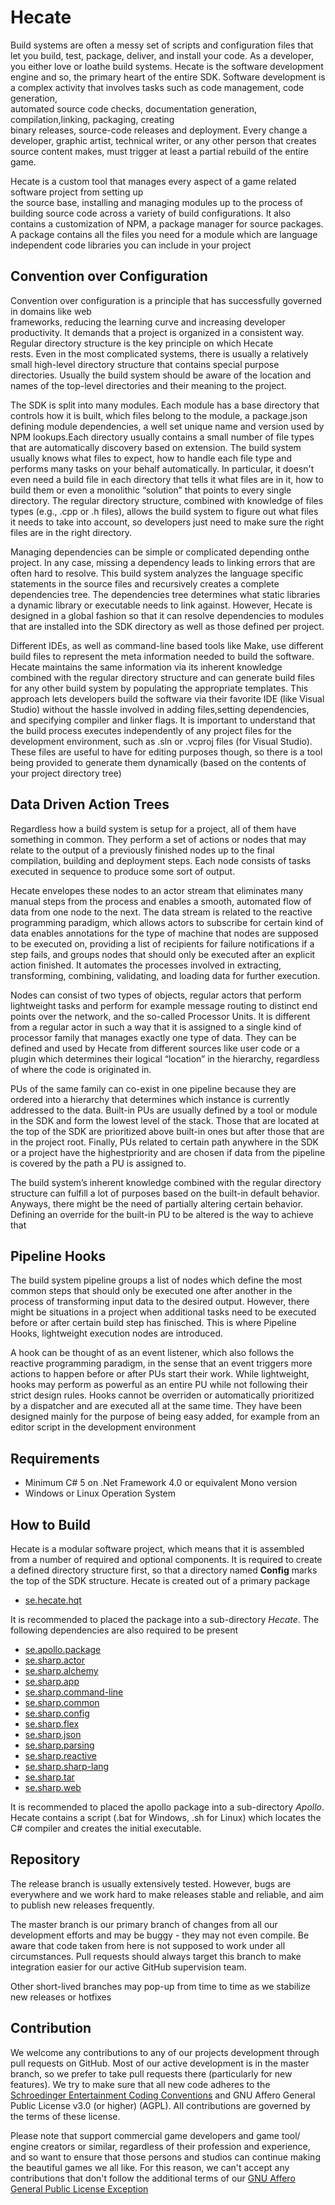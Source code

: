 # Hecate

Build systems are often a messy set of scripts and configuration files that let you build, test, 
package, deliver, and install your code. As a developer, you either love or loathe build systems. 
Hecate is the software development engine and so, the primary heart of the entire  SDK. 
Software development is a complex activity that involves tasks such as code management, code generation,  
automated source code checks, documentation generation, compilation,linking, packaging, creating  
binary releases, source-code releases and deployment. Every change a developer, graphic artist, 
technical writer, or any other person that creates source content makes, must trigger at least a 
partial rebuild of the entire game.

Hecate is a custom tool that manages every aspect of a game related software project from setting  up  
the source base, installing and managing modules up to the process of building source code across 
a variety of build configurations. It also contains a customization of NPM, a package manager for 
source packages. A package contains all the files you need for a module which are language 
independent code libraries you can include in your project

## Convention over Configuration

Convention over configuration is a principle that has successfully governed in domains like web  
frameworks, reducing the learning curve and increasing developer productivity. It demands that a 
project is organized in a consistent way. Regular directory structure is the key principle on which Hecate  
rests. Even in the most complicated systems, there is usually a relatively small high-level directory 
structure that contains special purpose directories. Usually the build system should be aware of the location 
and names of the top-level directories and their meaning to the project.

The SDK is split into many modules. Each module has a base directory that controls how it is built, which 
files belong to the module, a package.json defining module dependencies, a well set unique name and version 
used by NPM lookups.Each directory usually contains a small number of file types that are automatically 
discovery based on extension. The build system usually knows what files to expect, how to handle each file 
type and performs many tasks on your behalf automatically. In particular, it doesn't even need a build file 
in each directory that tells it what files are in it, how to build them or even a monolithic “solution” that 
points to every single directory. The regular directory structure, combined with knowledge of files types 
(e.g., .cpp or .h files), allows the build system to figure out what files it needs to take into account, 
so developers just need to make sure the right files are in the right directory.

Managing dependencies can be simple or complicated depending onthe project. In any case, missing a dependency 
leads to linking errors that are often hard to resolve. This build system analyzes the language specific 
statements in the source files and recursively creates a complete dependencies tree. The dependencies tree 
determines what static libraries a dynamic library or executable needs to link against. However, Hecate 
is designed in a global fashion so that it can resolve dependencies to modules that are installed into the 
SDK directory as well as those defined per project.

Different IDEs, as well as command-line based tools like Make, use different build files to represent the meta 
information needed to build the software. Hecate  maintains  the  same information via its inherent knowledge 
combined with the regular directory structure and can generate build files for any other build system by populating 
the appropriate templates. This approach lets developers build the software via their favorite IDE (like Visual Studio) 
without the hassle involved in adding files,setting dependencies, and specifying compiler and linker flags. It is 
important to understand that the build process executes independently of any project files for the development 
environment, such as .sln or .vcproj files (for Visual Studio). These files are useful to have for editing purposes 
though, so there is a tool being provided to generate them dynamically (based on the contents of your project 
directory tree)

## Data Driven Action Trees

Regardless how a build system is setup for a project, all of them have something in common. They perform a set of
actions or nodes that may relate to the output of a previously finished nodes up to the final compilation, building
and deployment steps. Each node consists of tasks executed in sequence to produce some sort of output.

Hecate envelopes these nodes to an actor stream that eliminates many manual steps from the process and enables a smooth,
automated flow of data from one node to the next. The data stream is related to the reactive programming paradigm, which 
allows actors to subscribe for certain kind of data enables annotations for the type of machine that nodes are supposed 
to be executed on, providing a list of recipients for failure notifications if a step fails, and groups nodes that should 
only be executed after an explicit action finished. It automates the processes involved in extracting, transforming, 
combining, validating, and loading data for further execution.

Nodes can consist of two types of objects, regular actors that perform lightweight tasks and perform for example message 
routing to distinct end points over the network, and the so-called Processor Units. It is different from a regular actor 
in such a way that it is assigned to a single kind of processor family that manages exactly one type of data. They can 
be defined and used by Hecate from different sources like user code or a plugin which determines their logical “location”
in the hierarchy, regardless of where the code is originated in.

PUs of the same family can co-exist in one pipeline because they are ordered into a hierarchy that determines which instance 
is currently addressed to the data. Built-in PUs are usually defined by a tool or module in the SDK and form the lowest 
level of the stack. Those that are located at the top of the SDK are prioritized above built-in ones but after those that 
are in the project root. Finally, PUs related to certain path anywhere in the SDK or a project have the highestpriority 
and are chosen if data from the pipeline is covered by the path a PU is assigned to.

The build system’s inherent knowledge combined with the regular directory structure can fulfill a lot of purposes based on 
the built-in default behavior. Anyways, there might be the need of partially altering certain behavior. Defining an 
override for the built-in PU to be altered is the way to achieve that

## Pipeline Hooks

The build system pipeline groups a list of nodes which define the most common steps that should only be executed one after
another in the process of transforming input data to the desired output. However, there might be situations in a project when
additional tasks need to be executed before or after certain build step has finisched. This is where Pipeline Hooks, lightweight
execution nodes are introduced.

A hook can be thought of as an event listener, which also follows the reactive programming paradigm, in the sense that an event 
triggers more actions to happen before or after PUs start their work. While lightweight, hooks may perform as powerful as an
entire PU while not following their strict design rules. Hooks cannot be overriden or automatically prioritized by a dispatcher
and are executed all at the same time. They have been designed mainly for the purpose of being easy added, for example from an
editor script in the development environment

## Requirements

* Minimum C# 5 on .Net Framework 4.0 or equivalent Mono version
* Windows or Linux Operation System

## How to Build

Hecate is a modular software project, which means that it is assembled from a number of required and optional components. It is
required to create a defined directory structure first, so that a directory named **Config** marks the top of the SDK structure.
Hecate is created out of a primary package

* [se.hecate.hqt](https://github.com/SchroedingerEntertainment/Hecate/packages/622485)

It is recommended to placed the package into a sub-directory *Hecate*.
The following dependencies are also required to be present

* [se.apollo.package](https://github.com/SchroedingerEntertainment/Apollo/packages/622425)
* [se.sharp.actor](https://github.com/SchroedingerEntertainment/Sharp/packages/622402)
* [se.sharp.alchemy](https://github.com/SchroedingerEntertainment/Sharp/packages/622395)
* [se.sharp.app](https://github.com/SchroedingerEntertainment/Sharp/packages/622390)
* [se.sharp.command-line](https://github.com/SchroedingerEntertainment/Sharp/packages/622397)
* [se.sharp.common](https://github.com/SchroedingerEntertainment/Sharp/packages/622343)
* [se.sharp.config](https://github.com/SchroedingerEntertainment/Sharp/packages/622400)
* [se.sharp.flex](https://github.com/SchroedingerEntertainment/Sharp/packages/622388)
* [se.sharp.json](https://github.com/SchroedingerEntertainment/Sharp/packages/622394)
* [se.sharp.parsing](https://github.com/SchroedingerEntertainment/Sharp/packages/622387)
* [se.sharp.reactive](https://github.com/SchroedingerEntertainment/Sharp/packages/622384)
* [se.sharp.sharp-lang](https://github.com/SchroedingerEntertainment/Sharp/packages/622403)
* [se.sharp.tar](https://github.com/SchroedingerEntertainment/Sharp/packages/622393)
* [se.sharp.web](https://github.com/SchroedingerEntertainment/Sharp/packages/622401)

It is recommended to placed the apollo package into a sub-directory *Apollo*.
Hecate contains a script (.bat for Windows, .sh for Linux) which locates the C# compiler and creates the initial executable.

## Repository

The release branch is usually extensively tested. However, bugs are everywhere and we work hard to make releases stable and
reliable, and aim to publish new releases frequently.

The master branch is our primary branch of changes from all our development efforts and may be buggy - they may not even compile.
Be aware that code taken from here is not supposed to work under all circumstances. Pull requests should always target this branch
to make integration easier for our active GitHub supervision team.

Other short-lived branches may pop-up from time to time as we stabilize new releases or hotfixes

## Contribution

We welcome any contributions to any of our projects development through pull requests on GitHub. Most of our active development is 
in the master branch, so we prefer to take pull requests there (particularly for new features). We try to make sure that all new
code adheres to the [Schroedinger Entertainment Coding Conventions](https://github.com/SchroedingerEntertainment/Docs/blob/master/Guidelines/Code%20Conventions.md) and GNU Affero General Public License v3.0 (or higher) (AGPL). 
All contributions are governed by the terms of these license.

Please note that support commercial game developers and game tool/ engine creators or similar, regardless of their profession and 
experience, and so want to ensure that those persons and studios can continue making the beautiful games we all like. For this reason,
we can't accept any contributions that don't follow the additional terms of our [GNU Affero General Public License Exception](https://github.com/SchroedingerEntertainment/Docs/blob/master/Licenses/AGPLv3%20Exception.md)

